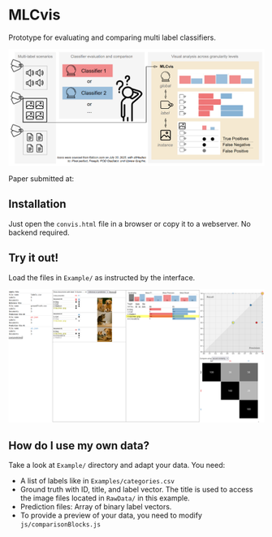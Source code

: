 # MLCvis
Prototype for evaluating and comparing multi label classifiers.

![MLCVis graphics overview](mlcvis_graphics.png)

Paper submitted at:

## Installation
Just open the `convis.html` file in a browser or copy it to a webserver. No backend required.

## Try it out!
Load the files in `Example/` as instructed by the interface.

![Dashboard](dashboard.png)

## How do I use my own data?
Take a look at `Example/` directory and adapt your data. You need:
* A list of labels like in `Examples/categories.csv`
* Ground truth with ID, title, and label vector. The title is used to access the image files located in `RawData/` in this example.
* Prediction files: Array of binary label vectors.
* To provide a preview of your data, you need to modify `js/comparisonBlocks.js`

